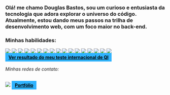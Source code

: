<h3>Olá! me chamo Douglas Bastos, sou um curioso e entusiasta da tecnologia que adora explorar o universo do código. Atualmente, estou dando meus passos na trilha de desenvolvimento web, com um foco maior no back-end.</h3>
<h3>Minhas habilidades:</h3>

<img src="https://img.shields.io/badge/☕ Java-957545?style=for-the-badge&logo=Java&logoColor=white"> <img src="https://img.shields.io/badge/Spring%20Boot-40A010?style=for-the-badge&logo=spring&logoColor=white"> <img src="https://img.shields.io/badge/MySQL-00000F?style=for-the-badge&logo=mysql&logoColor=white"> <img src="https://img.shields.io/badge/MongoDB-4EA94B?style=for-the-badge&logo=mongodb&logoColor=white"> <img src="https://img.shields.io/badge/json%20web%20tokens-323330?style=for-the-badge&logo=json-web-tokens&logoColor=pink"> <img src="https://img.shields.io/badge/GIT-E44C30?style=for-the-badge&logo=git&logoColor=white"> <img src="https://img.shields.io/badge/Google_Cloud-4285F4?style=for-the-badge&logo=google-cloud&logoColor=white"> <img src="https://img.shields.io/badge/HTML5-E34F26?style=for-the-badge&logo=html5&logoColor=white"> <img src="https://img.shields.io/badge/CSS3-1572B6?style=for-the-badge&logo=css3&logoColor=white"> <img src="https://img.shields.io/badge/Sass-CC6699?style=for-the-badge&logo=sass&logoColor=white"> <img src="https://img.shields.io/badge/Bootstrap-563D7C?style=for-the-badge&logo=bootstrap&logoColor=white"> <img src="https://img.shields.io/badge/JavaScript-F7DF1E?style=for-the-badge&logo=javascript&logoColor=black"> <img src="https://img.shields.io/badge/React-20232A?style=for-the-badge&logo=react&logoColor=61DAFB"> <img src="https://img.shields.io/badge/Webpack-8DD6F9?style=for-the-badge&logo=Webpack&logoColor=white"> <img src="https://img.shields.io/badge/Node.js-43853D?style=for-the-badge&logo=node.js&logoColor=white"> <img src="https://img.shields.io/badge/UML-000000?style=for-the-badge&logo=uml&logoColor=white"> <img src="https://img.shields.io/badge/Scrum-007ACC?style=for-the-badge&logo=scrum&logoColor=white">
<br><a href="https://international-iq-test.com/pt/671bf4f6-86b4-469f-8438-4d2695ca4579" style="background-color: rgb(47, 179, 255); font-weight: bold; width: min-content; padding: 5px 10px;color: black;">Ver resultado do meu teste internacional de QI</a>

<h6>Minhas redes de contato:</h6>

<a href="https://www.linkedin.com/in/douglas-dauto-bastos-24710122b/"><img src="https://img.shields.io/badge/LinkedIn-0077B5?style=for-the-badge&logo=linkedin&logoColor=white"></a>
<a href="https://douglas-dauto.github.io/meu-portfolio/" style="background-color: rgb(47, 179, 255); font-weight: bold; width: min-content; padding: 5px 10px;color: black;">Portfólio</a>
